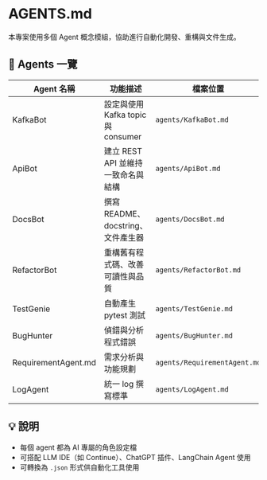 # AGENTS.md

本專案使用多個 Agent 概念模組，協助進行自動化開發、重構與文件生成。

## 🧠 Agents 一覽

| Agent 名稱          | 功能描述                           | 檔案位置                     |
| ------------------- | ---------------------------------- | ---------------------------- |
| KafkaBot            | 設定與使用 Kafka topic 與 consumer | `agents/KafkaBot.md`         |
| ApiBot              | 建立 REST API 並維持一致命名與結構 | `agents/ApiBot.md`           |
| DocsBot             | 撰寫 README、docstring、文件產生器 | `agents/DocsBot.md`          |
| RefactorBot         | 重構舊有程式碼、改善可讀性與品質   | `agents/RefactorBot.md`      |
| TestGenie           | 自動產生 pytest 測試               | `agents/TestGenie.md`        |
| BugHunter           | 偵錯與分析程式錯誤                 | `agents/BugHunter.md`        |
| RequirementAgent.md | 需求分析與功能規劃                 | `agents/RequirementAgent.md` |
| LogAgent            | 統一 log 撰寫標準                  | `agents/LogAgent.md`         |

## 💡 說明

- 每個 agent 都為 AI 專屬的角色設定檔
- 可搭配 LLM IDE（如 Continue）、ChatGPT 插件、LangChain Agent 使用
- 可轉換為 `.json` 形式供自動化工具使用
